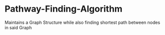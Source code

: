 # Pathway-Finding-Algorithm
Maintains a Graph Structure while also finding shortest path between nodes in said Graph
